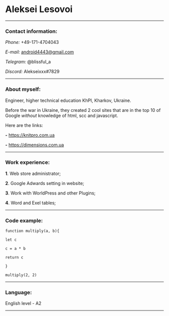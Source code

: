# Aleksei Lesovoi 
___
### Contact information:

*Phone:* +49-171-4704043

*E-mail:* android4443@gmail.com

*Telegram:* @blissful_a

*Discord:* Alekseixxx#7829

___
### About myself:
  
 Engineer, higher technical education KhPI, Kharkov, Ukraine.

 Before the war in Ukraine, they created 2 cool sites that are in the top 10 of Google _without_ knowledge of html, scc and javascript.
 
 Here are the links: 
 
 **-** https://knitpro.com.ua
 
 **-** https://dimensions.com.ua

___

### Work experience:
**1**. Web store administrator;

**2**. Google Adwards setting in website;

**3**. Work with WorldPress and other Plugins;

**4**. Word and Exel tables;

___

### Code example:
```
function multiply(a, b){

let c
 
c = a * b
 
return c
 
}

multiply(2, 2)
````
___
### Language:

English level - A2

---
